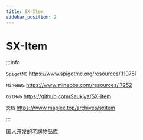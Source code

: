 ```yaml
---
title: SX-Item
sidebar_position: 2
---
```


# SX-Item

:::info

`SpigotMC` https://www.spigotmc.org/resources/.119751

`MineBBS` https://www.minebbs.com/resources/.7252

`GitHub` https://github.com/Saukiya/SX-Item

`文档` https://www.maplex.top/archives/sxitem

:::

国人开发的老牌物品库
